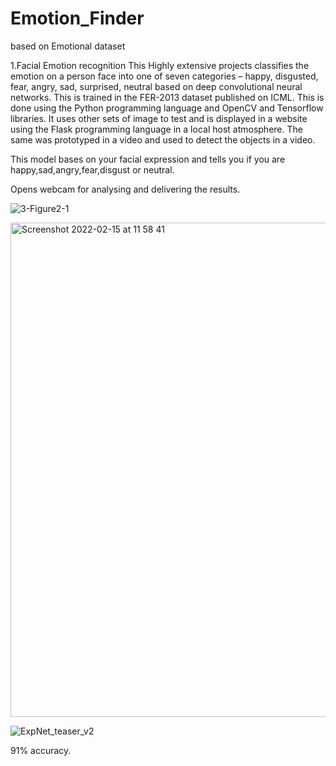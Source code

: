 # Emotion_Finder
based on Emotional dataset

1.Facial Emotion recognition 
This Highly extensive projects classifies the emotion on a person face into one of seven categories – happy, disgusted, fear, angry, sad, surprised, neutral based on deep convolutional neural networks. This is trained in the FER-2013 dataset published on ICML. This is done using the Python programming language and OpenCV and Tensorflow libraries. It uses other sets of image to test and is displayed in a website using the Flask programming language in a local host atmosphere. The same was prototyped in a video and used to detect the objects in a video.



This model bases on your facial expression and tells you if you are happy,sad,angry,fear,disgust or neutral.

Opens webcam for analysing and delivering the results.

![3-Figure2-1](https://user-images.githubusercontent.com/75105149/119313363-172c6f80-bc91-11eb-93d2-aad0fa422ed2.png)

<img width="791" alt="Screenshot 2022-02-15 at 11 58 41" src="https://user-images.githubusercontent.com/75105149/154057957-2ec2fc47-855d-4270-a603-08828454367e.png">

![ExpNet_teaser_v2](https://user-images.githubusercontent.com/75105149/119313402-201d4100-bc91-11eb-8c2c-596a25da18fe.jpg)


91% accuracy.


